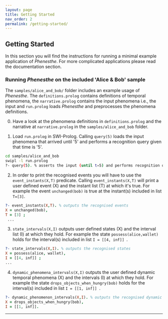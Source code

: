 ```yaml
---
layout: page
title: Getting Started
nav_order: 2 
permalink: /getting-started/
---
```

## Getting Started
In this section you will find the instructions for running a minimal example application of _Phenesthe_. For more complicated applications please read the documentation section.
 
### Running _Phenesthe_ on the included 'Alice & Bob' sample

The ``samples/alice_and_bob/`` folder includes an example usage of _Phenesthe_. The ``definitions.prolog`` contains definitions of temporal phenomena, the ``narrative.prolog`` contains the input phenomena i.e., the input  and ``run.prolog`` loads _Phenesthe_ and preprocesses the phenomena definitions.

0. Have a look at the phenomena definitions in ``definitions.prolog`` and the narrative at ``narrative.prolog`` in the ``samples/alice_and_bob`` folder.

1. Load ``run.prolog`` in SWI-Prolog. Calling ``query(5)`` loads the input phenomena that arrived until '5' and performs a recognition query given that time is '5'.
```sh
cd samples/alice_and_bob
swipl -l run.prolog
?- query(5). % asserts the input (until t=5) and performs recognition of phenomena at t=5
```
2. In order to print the recognised events you will have to use the ``event_instants(X,T)`` predicate. Calling ``event_instants(X,T)`` will print a user defined event (X) and the instant list (T) at which it's true. For example the event ``unchanged(bob)`` is true at the instant(s) included in list ``T=[3]``.
```prolog
?- event_instants(X,T). % outputs the recognised events
X = unchanged(bob),
T = [3] ;
 ...
```
3. ``state_intervals(X,I)`` outputs user defined states (X) and the interval list (I) at which they hold. For example the state ``possess(alice,wallet)`` holds for the interval(s) included in list ``I = [[4, inf]] ``.
```prolog
?- state_intervals(X,I). % outputs the recognised states
X = possess(alice, wallet),
I = [[4, inf]] ;
...
```
4. ``dynamic_phenomena_intervals(X,I)`` outputs the user defined dynamic temporal phenomena (X) and the intervals (I) at which they hold. For example the state ``drops_objects_when_hungry(bob)`` holds for the interval(s) included in list ``I = [[1, inf]] ``.
```prolog
?- dynamic_phenomenon_intervals(X,I). % outputs the recognised dynamic phenomena
X = drops_objects_when_hungry(bob),
I = [[1, inf]].
```

---
